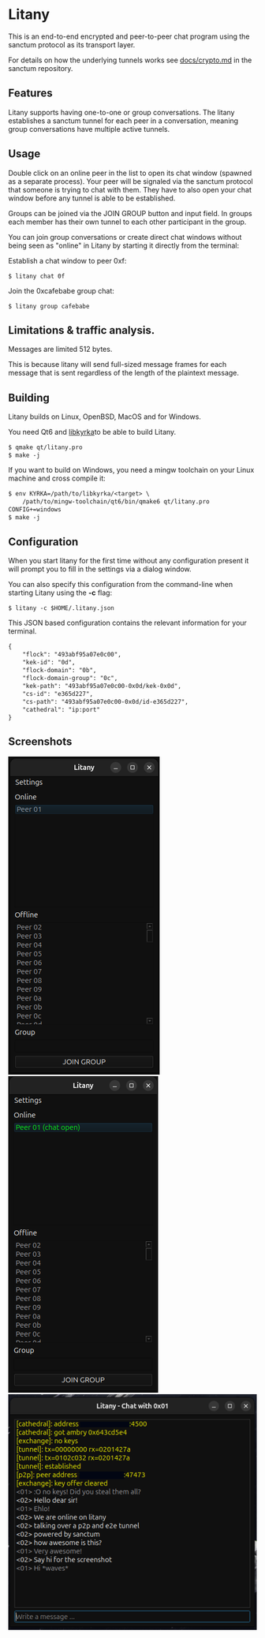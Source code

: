# Litany

This is an end-to-end encrypted and peer-to-peer chat program
using the sanctum protocol as its transport layer.

For details on how the underlying tunnels works see
<a href="https://github.com/jorisvink/sanctum/blob/master/docs/crypto.md">docs/crypto.md</a> in the sanctum repository.

## Features

Litany supports having one-to-one or group conversations. The litany
establishes a sanctum tunnel for each peer in a conversation, meaning
group conversations have multiple active tunnels.

## Usage

Double click on an online peer in the list to open its chat window
(spawned as a separate process). Your peer will be signaled via the
sanctum protocol that someone is trying to chat with them. They have
to also open your chat window before any tunnel is able to be established.

Groups can be joined via the JOIN GROUP button and input field. In groups
each member has their own tunnel to each other participant in the group.

You can join group conversations or create direct chat windows without
being seen as "online" in Litany by starting it directly from the terminal:

Establish a chat window to peer 0xf:

```
$ litany chat 0f
```

Join the 0xcafebabe group chat:

```
$ litany group cafebabe
```

## Limitations & traffic analysis.

Messages are limited 512 bytes.

This is because litany will send full-sized message frames for
each message that is sent regardless of the length of the plaintext
message.

## Building

Litany builds on Linux, OpenBSD, MacOS and for Windows.

You need Qt6 and
<a href="https://github.com/jorisvink/libkyrka">libkyrka</a>to be able
to build Litany.

```
$ qmake qt/litany.pro
$ make -j
```

If you want to build on Windows, you need a mingw toolchain on your
Linux machine and cross compile it:

```
$ env KYRKA=/path/to/libkyrka/<target> \
    /path/to/mingw-toolchain/qt6/bin/qmake6 qt/litany.pro CONFIG+=windows
$ make -j
```

## Configuration

When you start litany for the first time without any configuration
present it will prompt you to fill in the settings via a dialog
window.

You can also specify this configuration from the command-line when
starting Litany using the **-c** flag:

```
$ litany -c $HOME/.litany.json
```

This JSON based configuration contains the relevant information
for your terminal.

```
{
    "flock": "493abf95a07e0c00",
    "kek-id": "0d",
    "flock-domain": "0b",
    "flock-domain-group": "0c",
    "kek-path": "493abf95a07e0c00-0x0d/kek-0x0d",
    "cs-id": "e365d227",
    "cs-path": "493abf95a07e0c00-0x0d/id-e365d227",
    "cathedral": "ip:port"
}
```

## Screenshots

<img src="images/litany01.png">
<img src="images/litany03.png">
<img src="images/litany02.png">
